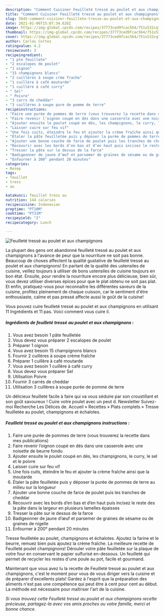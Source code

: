 ```yaml
---
description: "Comment Cuisiner Feuilleté tressé au poulet et aux champignons"
title: "Comment Cuisiner Feuilleté tressé au poulet et aux champignons"
slug: 5645-comment-cuisiner-feuillete-tresse-au-poulet-et-aux-champignons
date: 2021-01-06T15:07:34.626Z
image: https://img-global.cpcdn.com/recipes/37773ced9fcac564/751x532cq70/feuillete-tresse-au-poulet-et-aux-champignons-photo-principale-de-la-recette.jpg
thumbnail: https://img-global.cpcdn.com/recipes/37773ced9fcac564/751x532cq70/feuillete-tresse-au-poulet-et-aux-champignons-photo-principale-de-la-recette.jpg
cover: https://img-global.cpcdn.com/recipes/37773ced9fcac564/751x532cq70/feuillete-tresse-au-poulet-et-aux-champignons-photo-principale-de-la-recette.jpg
author: Carlos Cortez
ratingvalue: 4.2
reviewcount: 3
recipeingredient:
- "1 pte feuillete"
- "2 escalopes de poulet"
- "1 oignon"
- "15 champignons blancs"
- "2 cuillères à soupe crme frache"
- "1 cuillère à café moutarde"
- "1 cuillère à café curry"
- " Sel"
- " Poivre"
- "3 carrs de cheddar"
- "3 cuillères à soupe pure de pomme de terre"
recipeinstructions:
- "Faire une purée de pommes de terre (vous trouverez la recette dans mes publications)"
- "Faire revenir l’oignon coupé en dés dans une casserole avec une noisette de beurre fondu"
- "Ajouter ensuite le poulet coupé en dés, les champignons, le curry, le sel et le poivre"
- "Laisser cuire sur feu vif"
- "Une fois cuits, éteindre le feu et ajouter la crème fraîche ainsi que la moutarde"
- "Étaler la pâte feuilletée puis y déposer la purée de pommes de terre au milieu sur la longueur"
- "Ajouter une bonne couche de farce de poulet puis les tranches de cheddar"
- "Recouvrir avec les bords d’en bas et d’en haut puis incisez le reste des la pâte dans la largeur en plusieurs lamelles épaisses"
- "Tresser la pâte sur le dessus de la farce"
- "Badigeonner de jaune d’œuf et parsemer de graines de sésame ou de graines de nigelle"
- "Enfourner à 200° pendant 20 minutes"
categories:
- Resep
tags:
- feuillet
- tress
- au

katakunci: feuillet tress au 
nutrition: 144 calories
recipecuisine: Indonesian
preptime: "PT10M"
cooktime: "PT31M"
recipeyield: "2"
recipecategory: Lunch

---
```



![Feuilleté tressé au poulet et aux champignons](https://img-global.cpcdn.com/recipes/37773ced9fcac564/751x532cq70/feuillete-tresse-au-poulet-et-aux-champignons-photo-principale-de-la-recette.jpg)

La plupart des gens ont abandonné feuilleté tressé au poulet et aux champignons à l'avance de peur que la nourriture ne soit pas bonne. Beaucoup de choses affectent la qualité gustative de feuilleté tressé au poulet et aux champignons! En partant de la qualité des ustensiles de cuisine, veillez toujours à utiliser de bons ustensiles de cuisine toujours en bon état. Ensuite, pour rendre la nourriture encore plus délicieuse, bien sûr, vous devez utiliser diverses épices pour que le plat obtenu ne soit pas plat. Et enfin, pratiquez-vous pour reconnaître les différentes saveurs de la cuisine, profitez pleinement de chaque cuisson, car le sentiment d'être enthousiaste, calme et pas pressé affecte aussi le goût de la cuisine!

<!--inarticleads1-->

Vous pouvez cuire feuilleté tressé au poulet et aux champignons en utilisant 11 Ingrédients et 11 pas. Voici comment vous cuire il.

##### Ingrédients de feuilleté tressé au poulet et aux champignons :

1. Vous avez besoin 1 pâte feuilletée
1. Vous devez vous préparer 2 escalopes de poulet
1. Préparer 1 oignon
1. Vous avez besoin 15 champignons blancs
1. Fournir 2 cuillères à soupe crème fraîche
1. Préparer 1 cuillère à café moutarde
1. Vous avez besoin 1 cuillère à café curry
1. Vous devez vous préparer  Sel
1. Utilisation  Poivre
1. Fournir 3 carrés de cheddar
1. Utilisation 3 cuillères à soupe purée de pomme de terre


Un délicieux feuilleté facile à faire qui va vous séduire par son croustillant et son goût savoureux ! Cuire votre poulet avec un peut d. Newsletter Suivez-moi Recherche Les Délices de. Accueil » Recettes » Plats complets » Tresse feuilletée au poulet, champignons et échalotes. 

<!--inarticleads2-->

##### Feuilleté tressé au poulet et aux champignons instructions :

1. Faire une purée de pommes de terre (vous trouverez la recette dans mes publications)
1. Faire revenir l’oignon coupé en dés dans une casserole avec une noisette de beurre fondu
1. Ajouter ensuite le poulet coupé en dés, les champignons, le curry, le sel et le poivre
1. Laisser cuire sur feu vif
1. Une fois cuits, éteindre le feu et ajouter la crème fraîche ainsi que la moutarde
1. Étaler la pâte feuilletée puis y déposer la purée de pommes de terre au milieu sur la longueur
1. Ajouter une bonne couche de farce de poulet puis les tranches de cheddar
1. Recouvrir avec les bords d’en bas et d’en haut puis incisez le reste des la pâte dans la largeur en plusieurs lamelles épaisses
1. Tresser la pâte sur le dessus de la farce
1. Badigeonner de jaune d’œuf et parsemer de graines de sésame ou de graines de nigelle
1. Enfourner à 200° pendant 20 minutes


Tresse feuilletée au poulet, champignons et échalotes. Ajoutez la farine et le beurre, remuez bien puis ajoutez la crème fraîche. La meilleure recette de Feuilleté poulet champignons! Dérouler votre pâte feuilletée sur la plaque de votre four en conservant le papier sulfurisé en-dessous. Un feuilleté qui permet de recycler les restes d&#39;une poule au pot, facile et gourmand. 

<!--inarticleads1-->

<p>
Maintenant que vous avez lu la recette de Feuilleté tressé au poulet et aux champignons, c'est le moment pour vous de vous diriger vers la cuisine et de préparer d'excellents plats! Gardez à l'esprit que la préparation des aliments n'est pas une compétence qui peut être à cent pour cent au début. La méthode est nécessaire pour maîtriser l'art de la cuisine.
</p>

<p>
<i>Si vous trouvez cette Feuilleté tressé au poulet et aux champignons recette précieuse, partagez-la avec vos amis proches ou votre famille, merci et bonne chance.</i>
</p>
